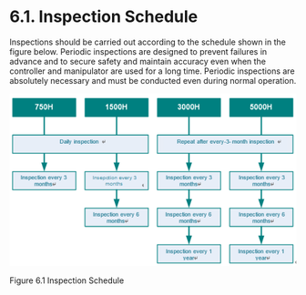 ﻿# 6.1. Inspection Schedule 

Inspections should be carried out according to the schedule shown in the figure below. Periodic inspections are designed to prevent failures in advance and to secure safety and maintain accuracy even when the controller and manipulator are used for a long time. Periodic inspections are absolutely necessary and must be conducted even during normal operation.

![](../_assets/그림_6.1_점검_일정.png  )

Figure 6.1 Inspection Schedule
